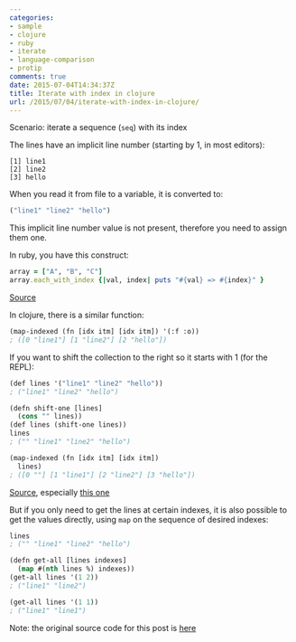 ```yaml
---
categories:
- sample
- clojure
- ruby
- iterate
- language-comparison
- protip
comments: true
date: 2015-07-04T14:34:37Z
title: Iterate with index in clojure
url: /2015/07/04/iterate-with-index-in-clojure/
---
```


Scenario: iterate a sequence (``seq``) with its index
  

The lines have an implicit line number (starting by 1, in most editors):

```
[1] line1
[2] line2
[3] hello
```

When you read it from file to a variable, it is converted to:

```lisp
("line1" "line2" "hello")
```

 This implicit line number value is not present, therefore you need to assign them one.
 
 In ruby, you have this construct:
 
```ruby
array = ["A", "B", "C"]
array.each_with_index {|val, index| puts "#{val} => #{index}" }
```

[Source](http://stackoverflow.com/questions/310634/what-is-the-right-way-to-iterate-through-an-array-in-ruby/310638#310638)

In clojure, there is a similar function:

```lisp
(map-indexed (fn [idx itm] [idx itm]) '(:f :o))
; ([0 "line1"] [1 "line2"] [2 "hello"])
```

If you want to shift the collection to the right so it starts with 1 (for the REPL):

```lisp
(def lines '("line1" "line2" "hello"))
; ("line1" "line2" "hello")

(defn shift-one [lines] 
  (cons "" lines))
(def lines (shift-one lines))
lines
; ("" "line1" "line2" "hello")

(map-indexed (fn [idx itm] [idx itm])
  lines)  
; ([0 ""] [1 "line1"] [2 "line2"] [3 "hello"])
```

[Source](https://clojuredocs.org/clojure.core/map-indexed), especially [this one](https://clojuredocs.org/clojure.core/map-indexed#example-542692cdc026201cdc326d25)

But if you only need to get the lines at certain indexes, it is also possible to get the values directly, using ``map`` on the sequence of desired indexes:

```lisp
lines
; ("" "line1" "line2" "hello")

(defn get-all [lines indexes]
  (map #(nth lines %) indexes))
(get-all lines '(1 2))
; ("line1" "line2")

(get-all lines '(1 1))
; ("line1" "line1")
```

Note: the original source code for this post is [here](https://github.com/alvarogarcia7/clojure-simple-sessions/blob/master/test/simple/iterate-with-index.clj)

